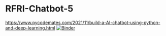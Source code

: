 # RFRI-Chatbot-5
https://www.pycodemates.com/2021/11/build-a-AI-chatbot-using-python-and-deep-learning.html
[![Binder](https://mybinder.org/badge_logo.svg)](https://mybinder.org/v2/gh/0957822/RFRI-Chatbot-5/HEAD?labpath=Chatbot%20using%20NLTK%20Library%20Indra%20Doerga%201112023.ipynb)
